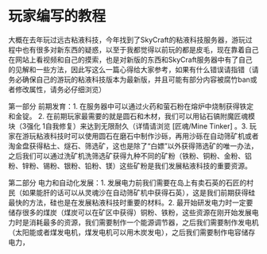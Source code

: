 # 玩家编写的教程

  大概在去年玩过远古粘液科技，今年找到了SkyCraft的粘液科技服务器，游玩过程中也有很多对新东西的疑惑，以至于我都觉得以前玩的都是皮毛，现在靠着自己在网站上看视频和自己的摸索，也是对新版的东西和SkyCraft服务器中有了自己的见解和一些方法，因此写这么一篇心得给大家参考，如果有什么错误请指错（请务必确保自己的游玩的粘液科技版本为最新版，并且可能有部分内容被腐竹ban或者修改属性，请务必仔细浏览）

第一部分  前期发育：1. 在服务器中可以通过火药和萤石粉在熔炉中烧制获得铁定和金锭。   2. 在前期玩家最需要的就是圆石和木材，我们可以用钻石镐附魔匠魂模块（3强化  1自我修复）来达到无限耐久（详情请浏览  \[匠魂/Mine Tinker\]   。3. 玩家在游玩粘液科技时可以使用圆石在磨石中制作沙砾，再用沙砾在自动筛矿机或者淘金盘获得粘土、燧石、筛选矿，这也是除了“白嫖”以外获得筛选矿的唯一办法，之后我们可以通过洗矿机洗筛选矿获得九种不同的矿粉（铁粉、铜粉、金粉、铝粉、锌粉、锡粉、银粉、铅粉、镁）这些矿粉是我们发展粘液科技的重要资源。

第二部分   电力和自动化发展：1. 发展电力前我们需要在岛上有卖石英的石匠的村民（如果能肝的话可以从灵魂沙在自动筛矿机中获得石英），这是我们前期获得硅最快的方法，硅也是在发展粘液科技时重要的材料。2. 最开始研发电力时一定要储存很多的煤炭（煤炭可以在矿区中获得）铜粉、铁粉，这些资源在刚开始发展电力时是消耗最多的资源，我们需要制作一个能源调节器，之后我们需要制作发电机（太阳能或者煤发电机，煤发电机可以用木炭发电），之后我们需要制作电容储存电力，



